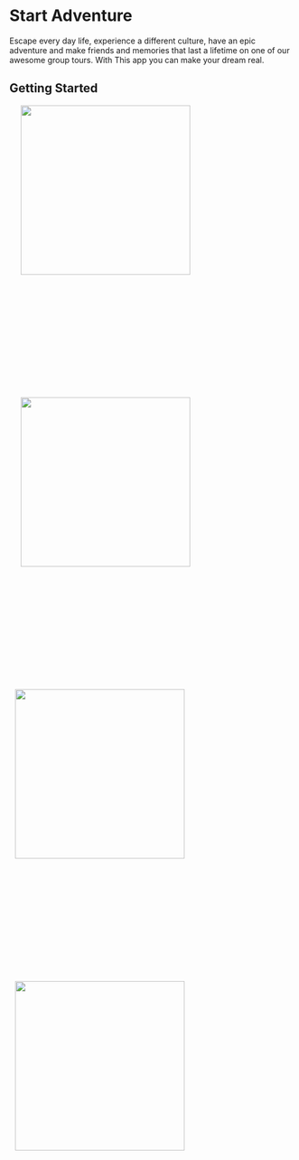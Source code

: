 # Start Adventure

Escape every day life, experience a different culture, have an epic adventure and make friends and memories that last a lifetime on one of our awesome group tours.
With This app you can make your dream real.


## Getting Started

<p float="left">
  <img src="https://user-images.githubusercontent.com/56515652/66760144-c85a0980-eea1-11e9-835b-2964b23ed911.png" 
       width=300 hspace="20"/> 
   <p style="padding-top: 5cm"></p>
   
  <img src="https://user-images.githubusercontent.com/56515652/66760196-e45dab00-eea1-11e9-8abc-7377da4222ac.png"
       width=300 hspace="20"/>
        <p style="padding-top: 5cm"></p>
  
  <img src="https://user-images.githubusercontent.com/56515652/66760254-01927980-eea2-11e9-806a-e799a8421289.png" 
       width=300 hspace="10"/>
        <p style="padding-top: 5cm"></p>
  
  <img src="https://user-images.githubusercontent.com/56515652/66760359-3acae980-eea2-11e9-9529-2a69a33560da.png" 
       width=300 hspace="10"/>      
</p>
